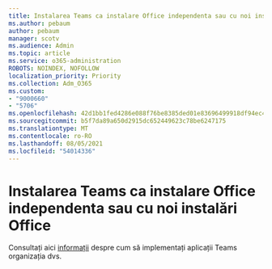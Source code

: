 ```yaml
---
title: Instalarea Teams ca instalare Office independenta sau cu noi instalări Office
ms.author: pebaum
author: pebaum
manager: scotv
ms.audience: Admin
ms.topic: article
ms.service: o365-administration
ROBOTS: NOINDEX, NOFOLLOW
localization_priority: Priority
ms.collection: Adm_O365
ms.custom:
- "9000660"
- "5706"
ms.openlocfilehash: 42d1bb1fed4286e088f76be8385ded01e83696499918df94ec438ae84fbede7c
ms.sourcegitcommit: b5f7da89a650d2915dc652449623c78be6247175
ms.translationtype: MT
ms.contentlocale: ro-RO
ms.lasthandoff: 08/05/2021
ms.locfileid: "54014336"
---
```

# <a name="install-teams-as-standalone-or-with-new-office-installs"></a>Instalarea Teams ca instalare Office independenta sau cu noi instalări Office

Consultați aici [informații](https://docs.microsoft.com/alchemyinsights/installing-teams-as-standalone-or-with-new-existing-office-installs) despre cum să implementați aplicații Teams organizația dvs.

